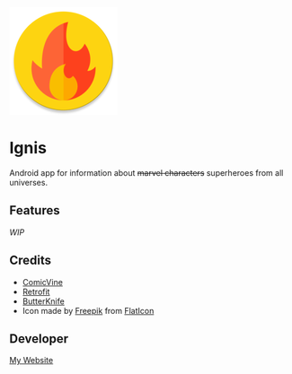 ![alt text](https://github.com/KunaalKumar/Ignis/blob/master/app/src/main/res/mipmap-xxxhdpi/ic_launcher.png "Ignis")
# Ignis

Android app for information about ~~marvel characters~~ superheroes from all universes.

## Features

*WIP*

## Credits

* [ComicVine](https://comicvine.gamespot.com/api/)
* [Retrofit](http://square.github.io/retrofit/)
* [ButterKnife](http://jakewharton.github.io/butterknife/)
* Icon made by [Freepik](https://www.flaticon.com/authors/freepik) from [FlatIcon](www.flaticon.com)

## Developer
[My Website](https://www.kunaalkumar.com)
